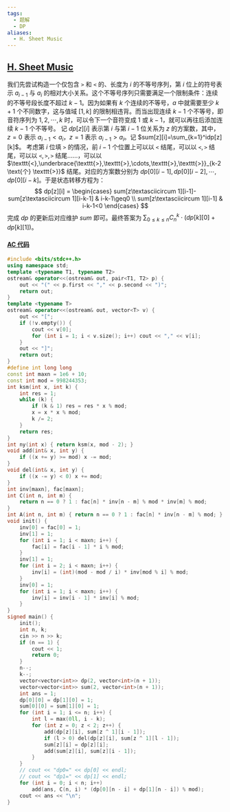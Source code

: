 ```yaml
---
tags:
  - 题解
  - DP
aliases:
  - H. Sheet Music
---
```

## [H. Sheet Music](https://codeforces.com/contest/2041/problem/H)

我们先尝试构造一个仅包含 $\texttt{>}$ 和 $\texttt{<}$ 的、长度为 $i$ 的不等号序列，第 $i$ 位上的符号表示 $a_{i-1}$ 与 $a_i$ 的相对大小关系。这个不等号序列只需要满足一个限制条件：连续的不等号段长度不超过 $k-1$。因为如果有 $k$ 个连续的不等号，$a$ 中就需要至少 $k+1$ 个不同数字，这与值域 $[1,k]$ 的限制相违背。而当出现连续 $k-1$ 个不等号，即音符序列为 $1,2,\cdots,k$ 时，可以令下一个音符变成 $1$ 或 $k-1$，就可以再往后添加连续 $k-1$ 个不等号。
记 $dp[z][i]$ 表示第 $i$ 与第 $i-1$ 位关系为 $z$ 的方案数，其中，$z=0$ 表示 $a_{i-1}<a_i$，$z=1$ 表示 $a_{i-1}>a_i$。记 $sum[z][i]=\sum_{k=1}^idp[z][k]$。
考虑第 $i$ 位填 $\texttt{>}$ 的情况，前 $i-1$ 个位置上可以以 $\texttt{<}$ 结尾，可以以 $\texttt{<},\texttt{>}$ 结尾，可以以 $\texttt{<},\texttt{>},\texttt{>}$ 结尾……，可以以 $\texttt{<},\underbrace{\texttt{>},\texttt{>},\cdots,\texttt{>},\texttt{>}}_{k-2 \text{个} \texttt{>}}$ 结尾。对应的方案数分别为 $dp[0][i-1],dp[0][i-2],\cdots,dp[0][i-k]$。于是状态转移方程为：
$$
dp[z][i] = \begin{cases}
sum[z\textasciicircum 1][i-1]-sum[z\textasciicircum 1][i-k-1] & i-k-1\geq0 \\
sum[z\textasciicircum 1][i-1] & i-k-1<0
\end{cases}
$$
完成 $dp$ 的更新后对应维护 $sum$ 即可。最终答案为 $\displaystyle\sum_{0\leq k\leq n}C_n^k\cdot (dp[k][0]+dp[k][1])$。

#### [AC 代码]()

```cpp
#include <bits/stdc++.h>
using namespace std;
template <typename T1, typename T2>
ostream& operator<<(ostream& out, pair<T1, T2> p) {
    out << "(" << p.first << "," << p.second << ")";
    return out;
}
template <typename T>
ostream& operator<<(ostream& out, vector<T> v) {
    out << "[";
    if (!v.empty()) {
        cout << v[0];
        for (int i = 1; i < v.size(); i++) cout << "," << v[i];
    }
    out << "]";
    return out;
}
#define int long long
const int maxn = 1e6 + 10;
const int mod = 998244353;
int ksm(int x, int k) {
    int res = 1;
    while (k) {
        if (k & 1) res = res * x % mod;
        x = x * x % mod;
        k /= 2;
    }
    return res;
}
int ny(int x) { return ksm(x, mod - 2); }
void add(int& x, int y) {
    if ((x += y) >= mod) x -= mod;
}
void del(int& x, int y) {
    if ((x -= y) < 0) x += mod;
}
int inv[maxn], fac[maxn];
int C(int n, int m) {
    return n == 0 ? 1 : fac[n] * inv[n - m] % mod * inv[m] % mod;
}
int A(int n, int m) { return n == 0 ? 1 : fac[n] * inv[n - m] % mod; }
void init() {
    inv[0] = fac[0] = 1;
    inv[1] = 1;
    for (int i = 1; i < maxn; i++) {
        fac[i] = fac[i - 1] * i % mod;
    }
    inv[1] = 1;
    for (int i = 2; i < maxn; i++) {
        inv[i] = (int)(mod - mod / i) * inv[mod % i] % mod;
    }
    inv[0] = 1;
    for (int i = 1; i < maxn; i++) {
        inv[i] = inv[i - 1] * inv[i] % mod;
    }
}
signed main() {
    init();
    int n, k;
    cin >> n >> k;
    if (n == 1) {
        cout << 1;
        return 0;
    }
    n--;
    k--;
    vector<vector<int>> dp(2, vector<int>(n + 1));
    vector<vector<int>> sum(2, vector<int>(n + 1));
    int ans = 1;
    dp[0][0] = dp[1][0] = 1;
    sum[0][0] = sum[1][0] = 1;
    for (int i = 1; i <= n; i++) {
        int l = max(0ll, i - k);
        for (int z = 0; z < 2; z++) {
            add(dp[z][i], sum[z ^ 1][i - 1]);
            if (l > 0) del(dp[z][i], sum[z ^ 1][l - 1]);
            sum[z][i] = dp[z][i];
            add(sum[z][i], sum[z][i - 1]);
        }
    }
    // cout << "dp0=" << dp[0] << endl;
    // cout << "dp1=" << dp[1] << endl;
    for (int i = 0; i < n; i++)
        add(ans, C(n, i) * (dp[0][n - i] + dp[1][n - i]) % mod);
    cout << ans << "\n";
}
```
